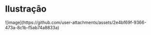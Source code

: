 <h1>Ilustração</h1>
![image](https://github.com/user-attachments/assets/2e4bf69f-9366-473a-8c1b-f5ab74a8833a)
